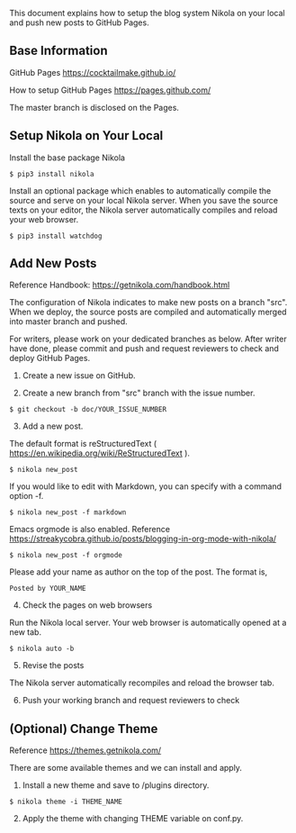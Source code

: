 This document explains how to setup the blog system Nikola on your
local and push new posts to GitHub Pages.

Base Information
----------------

GitHub Pages
https://cocktailmake.github.io/

How to setup GitHub Pages
https://pages.github.com/

The master branch is disclosed on the Pages.


Setup Nikola on Your Local
--------------------------

Install the base package Nikola

```
$ pip3 install nikola
```

Install an optional package which enables to automatically compile the
source and serve on your local Nikola server. When you save the source
texts on your editor, the Nikola server automatically compiles and
reload your web browser.

```
$ pip3 install watchdog
```

Add New Posts
-------------

Reference
Handbook: https://getnikola.com/handbook.html

The configuration of Nikola indicates to make new posts on a branch
"src".  When we deploy, the source posts are compiled and
automatically merged into master branch and pushed.

For writers, please work on your dedicated branches as below. After
writer have done, please commit and push and request reviewers to
check and deploy GitHub Pages.


1. Create a new issue on GitHub.

2. Create a new branch from "src" branch with the issue number.

```
$ git checkout -b doc/YOUR_ISSUE_NUMBER
```

3. Add a new post.

The default format is reStructuredText ( https://en.wikipedia.org/wiki/ReStructuredText ).

```
$ nikola new_post
```

If you would like to edit with Markdown, you can specify with a command option -f.

```
$ nikola new_post -f markdown
```

Emacs orgmode is also enabled.
Reference
https://streakycobra.github.io/posts/blogging-in-org-mode-with-nikola/

```
$ nikola new_post -f orgmode
```

Please add your name as author on the top of the post. The format is,

```
Posted by YOUR_NAME
```

4. Check the pages on web browsers

Run the Nikola local server. Your web browser is automatically opened at a new tab.

```
$ nikola auto -b
```

5. Revise the posts

The Nikola server automatically recompiles and reload the browser tab.

6. Push your working branch and request reviewers to check


(Optional) Change Theme
-----------------------

Reference
https://themes.getnikola.com/

There are some available themes and we can install and apply.

1. Install a new theme and save to /plugins directory.

```
$ nikola theme -i THEME_NAME
```

2. Apply the theme with changing THEME variable on conf.py.
